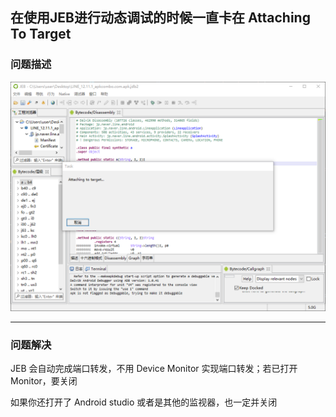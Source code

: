## 在使用JEB进行动态调试的时候一直卡在 Attaching To Target

### 问题描述

![26](media/26.png)

---

### 问题解决

JEB 会自动完成端口转发，不用 Device Monitor 实现端口转发；若已打开 Monitor，要关闭

如果你还打开了 Android studio 或者是其他的监视器，也一定并关闭